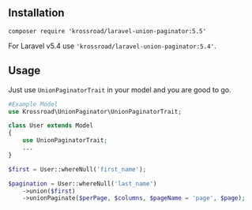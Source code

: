 ## Installation
```
composer require 'krossroad/laravel-union-paginator:5.5'
```
For Laravel v5.4 use `'krossroad/laravel-union-paginator:5.4'`.

## Usage

Just use `UnionPaginatorTrait` in your model and you are good to go.

```php
#Example Model
use Krossroad\UnionPaginator\UnionPaginatorTrait;

class User extends Model
{
    use UnionPaginatorTrait;
    ...
}

$first = User::whereNull('first_name');

$pagination = User::whereNull('last_name')
    ->union($first)
    ->unionPaginate($perPage, $columns, $pageName = 'page', $page);
```
